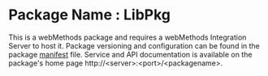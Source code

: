 # Package Name : LibPkg
This is a webMethods package and requires a webMethods Integration Server to host it. Package versioning and configuration can be found in the package [manifest](./LibPkg/manifest.v3) file. Service and API documentation is available on the package's home page http://&lt;server&gt;:&lt;port&gt;/&lt;packagename>.
